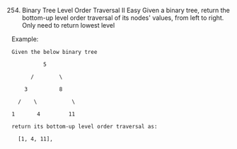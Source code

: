 254. Binary Tree Level Order Traversal II
Easy
Given a binary tree, return the bottom-up level order traversal of its nodes' values, from left to right. Only need to return lowest level

Example:

    Given the below binary tree

              5

          /        \

        3          8

      /    \           \

    1       4         11

    return its bottom-up level order traversal as:

      [1, 4, 11],
